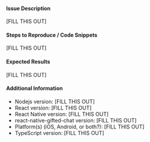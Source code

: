 #### Issue Description

[FILL THIS OUT]

#### Steps to Reproduce / Code Snippets

[FILL THIS OUT]

#### Expected Results

[FILL THIS OUT]

#### Additional Information

* Nodejs version: [FILL THIS OUT]
* React version: [FILL THIS OUT]
* React Native version: [FILL THIS OUT]
* react-native-gifted-chat version: [FILL THIS OUT]
* Platform(s) (iOS, Android, or both?): [FILL THIS OUT]
* TypeScript version: [FILL THIS OUT]
